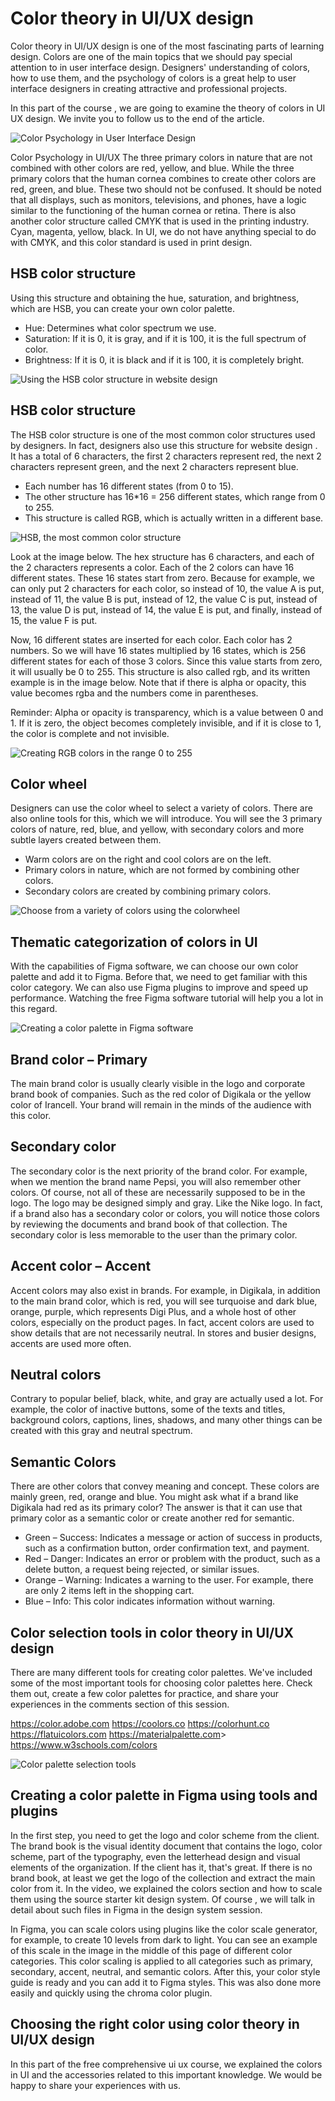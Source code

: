 # Color theory in UI/UX design

Color theory in UI/UX design is one of the most fascinating parts of learning design. Colors are one of the main topics that we should pay special attention to in user interface design. Designers' understanding of colors, how to use them, and the psychology of colors is a great help to user interface designers in creating attractive and professional projects.

In this part of the course , we are going to examine the theory of colors in UI UX design. We invite you to follow us to the end of the article.

![Color Psychology in User Interface Design](color-systems.webp)

Color Psychology in UI/UX
The three primary colors in nature that are not combined with other colors are red, yellow, and blue. While the three primary colors that the human cornea combines to create other colors are red, green, and blue. These two should not be confused. It should be noted that all displays, such as monitors, televisions, and phones, have a logic similar to the functioning of the human cornea or retina. There is also another color structure called CMYK that is used in the printing industry. Cyan, magenta, yellow, black. In UI, we do not have anything special to do with CMYK, and this color standard is used in print design.

## HSB color structure

Using this structure and obtaining the hue, saturation, and brightness, which are HSB, you can create your own color palette.

- Hue: Determines what color spectrum we use.
- Saturation: If it is 0, it is gray, and if it is 100, it is the full spectrum of color.
- Brightness: If it is 0, it is black and if it is 100, it is completely bright.

![Using the HSB color structure in website design](hsb-color-system.webp)

## HSB color structure

The HSB color structure is one of the most common color structures used by designers. In fact, designers also use this structure for website design . It has a total of 6 characters, the first 2 characters represent red, the next 2 characters represent green, and the next 2 characters represent blue.

- Each number has 16 different states (from 0 to 15).
- The other structure has 16\*16 = 256 different states, which range from 0 to 255.
- This structure is called RGB, which is actually written in a different base.

![HSB, the most common color structure](hex-color-system.webp)

Look at the image below. The hex structure has 6 characters, and each of the 2 characters represents a color. Each of the 2 colors can have 16 different states. These 16 states start from zero. Because for example, we can only put 2 characters for each color, so instead of 10, the value A is put, instead of 11, the value B is put, instead of 12, the value C is put, instead of 13, the value D is put, instead of 14, the value E is put, and finally, instead of 15, the value F is put.

Now, 16 different states are inserted for each color. Each color has 2 numbers. So we will have 16 states multiplied by 16 states, which is 256 different states for each of those 3 colors. Since this value starts from zero, it will usually be 0 to 255. This structure is also called rgb, and its written example is in the image below. Note that if there is alpha or opacity, this value becomes rgba and the numbers come in parentheses.

Reminder: Alpha or opacity is transparency, which is a value between 0 and 1. If it is zero, the object becomes completely invisible, and if it is close to 1, the color is complete and not invisible.

![Creating RGB colors in the range 0 to 255](hex-rgb.webp)

## Color wheel

Designers can use the color wheel to select a variety of colors. There are also online tools for this, which we will introduce. You will see the 3 primary colors of nature, red, blue, and yellow, with secondary colors and more subtle layers created between them.

- Warm colors are on the right and cool colors are on the left.
- Primary colors in nature, which are not formed by combining other colors.
- Secondary colors are created by combining primary colors.

![Choose from a variety of colors using the colorwheel](color-wheel.webp)

## Thematic categorization of colors in UI

With the capabilities of Figma software, we can choose our own color palette and add it to Figma. Before that, we need to get familiar with this color category. We can also use Figma plugins to improve and speed up performance. Watching the free Figma software tutorial will help you a lot in this regard.

![Creating a color palette in Figma software](color-pack-765x1024.webp)

## Brand color – Primary

The main brand color is usually clearly visible in the logo and corporate brand book of companies. Such as the red color of Digikala or the yellow color of Irancell. Your brand will remain in the minds of the audience with this color.

## Secondary color

The secondary color is the next priority of the brand color. For example, when we mention the brand name Pepsi, you will also remember other colors. Of course, not all of these are necessarily supposed to be in the logo. The logo may be designed simply and gray. Like the Nike logo. In fact, if a brand also has a secondary color or colors, you will notice those colors by reviewing the documents and brand book of that collection. The secondary color is less memorable to the user than the primary color.

## Accent color – Accent

Accent colors may also exist in brands. For example, in Digikala, in addition to the main brand color, which is red, you will see turquoise and dark blue, orange, purple, which represents Digi Plus, and a whole host of other colors, especially on the product pages. In fact, accent colors are used to show details that are not necessarily neutral. In stores and busier designs, accents are used more often.

## Neutral colors

Contrary to popular belief, black, white, and gray are actually used a lot. For example, the color of inactive buttons, some of the texts and titles, background colors, captions, lines, shadows, and many other things can be created with this gray and neutral spectrum.

## Semantic Colors

There are other colors that convey meaning and concept. These colors are mainly green, red, orange and blue. You might ask what if a brand like Digikala had red as its primary color? The answer is that it can use that primary color as a semantic color or create another red for semantic.

- Green – Success: Indicates a message or action of success in products, such as a confirmation button, order confirmation text, and payment.
- Red – Danger: Indicates an error or problem with the product, such as a delete button, a request being rejected, or similar issues.
- Orange – Warning: Indicates a warning to the user. For example, there are only 2 items left in the shopping cart.
- Blue – Info: This color indicates information without warning.

## Color selection tools in color theory in UI/UX design

There are many different tools for creating color palettes. We've included some of the most important tools for choosing color palettes here. Check them out, create a few color palettes for practice, and share your experiences in the comments section of this session.

<https://color.adobe.com>
<https://coolors.co>
<https://colorhunt.co>
<https://flatuicolors.com>
<https://materialpalette.com>>
<https://www.w3schools.com/colors>

![Color palette selection tools](palette.webp)

## Creating a color palette in Figma using tools and plugins

In the first step, you need to get the logo and color scheme from the client. The brand book is the visual identity document that contains the logo, color scheme, part of the typography, even the letterhead design and visual elements of the organization. If the client has it, that's great. If there is no brand book, at least we get the logo of the collection and extract the main color from it. In the video, we explained the colors section and how to scale them using the source starter kit design system. Of course , we will talk in detail about such files in Figma in the design system session.

In Figma, you can scale colors using plugins like the color scale generator, for example, to create 10 levels from dark to light. You can see an example of this scale in the image in the middle of this page of different color categories. This color scaling is applied to all categories such as primary, secondary, accent, neutral, and semantic colors. After this, your color style guide is ready and you can add it to Figma styles. This was also done more easily and quickly using the chroma color plugin.

## Choosing the right color using color theory in UI/UX design

In this part of the free comprehensive ui ux course, we explained the colors in UI and the accessories related to this important knowledge. We would be happy to share your experiences with us.
